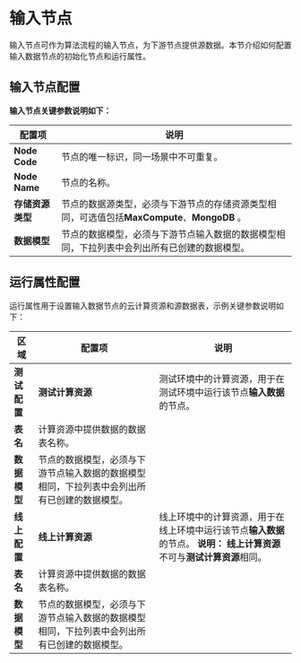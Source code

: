 # 输入节点

输入节点可作为算法流程的输入节点，为下游节点提供源数据。本节介绍如何配置输入数据节点的初始化节点和运行属性。

## 输入节点配置

**输入节点关键参数说明如下：**

|配置项|说明|
|---|--|
|**Node Code**|节点的唯一标识，同一场景中不可重复。|
|**Node Name**|节点的名称。|
|**存储资源类型**|节点的数据源类型，必须与下游节点的存储资源类型相同，可选值包括**MaxCompute**、**MongoDB** 。 |
|**数据模型**|节点的数据模型，必须与下游节点输入数据的数据模型相同，下拉列表中会列出所有已创建的数据模型。|

## 运行属性配置

运行属性用于设置输入数据节点的云计算资源和源数据表，示例关键参数说明如下：

|区域|配置项|说明|
|--|---|--|
|**测试配置**|**测试计算资源**|测试环境中的计算资源，用于在测试环境中运行该节点**输入数据**的节点。|
|**表名**|计算资源中提供数据的数据表名称。|
|**数据模型**|节点的数据模型，必须与下游节点输入数据的数据模型相同，下拉列表中会列出所有已创建的数据模型。|
|**线上配置**|**线上计算资源**|线上环境中的计算资源，用于在线上环境中运行该节点**输入数据**的节点。 **说明：** **线上计算资源**不可与**测试计算资源**相同。 |
|**表名**|计算资源中提供数据的数据表名称。|
|**数据模型**|节点的数据模型，必须与下游节点输入数据的数据模型相同，下拉列表中会列出所有已创建的数据模型。|

